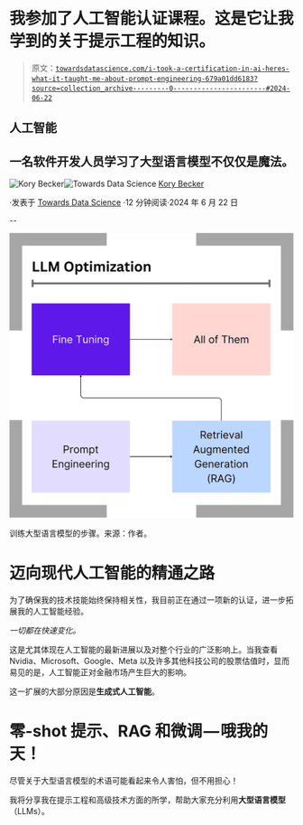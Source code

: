 # 我参加了人工智能认证课程。这是它让我学到的关于提示工程的知识。

> 原文：[`towardsdatascience.com/i-took-a-certification-in-ai-heres-what-it-taught-me-about-prompt-engineering-679a01dd6183?source=collection_archive---------0-----------------------#2024-06-22`](https://towardsdatascience.com/i-took-a-certification-in-ai-heres-what-it-taught-me-about-prompt-engineering-679a01dd6183?source=collection_archive---------0-----------------------#2024-06-22)

## 人工智能

## 一名软件开发人员学习了大型语言模型不仅仅是魔法。

[](https://medium.com/@KoryBecker?source=post_page---byline--679a01dd6183--------------------------------)![Kory Becker](https://medium.com/@KoryBecker?source=post_page---byline--679a01dd6183--------------------------------)[](https://towardsdatascience.com/?source=post_page---byline--679a01dd6183--------------------------------)![Towards Data Science](https://towardsdatascience.com/?source=post_page---byline--679a01dd6183--------------------------------) [Kory Becker](https://medium.com/@KoryBecker?source=post_page---byline--679a01dd6183--------------------------------)

·发表于 [Towards Data Science](https://towardsdatascience.com/?source=post_page---byline--679a01dd6183--------------------------------) ·12 分钟阅读·2024 年 6 月 22 日

--

![](img/c1dacfdb23a8016863b899945dce6a1f.png)

训练大型语言模型的步骤。来源：作者。

# 迈向现代人工智能的精通之路

为了确保我的技术技能始终保持相关性，我目前正在通过一项新的认证，进一步拓展我的人工智能经验。

*一切都在快速变化。*

这是尤其体现在人工智能的最新进展以及对整个行业的广泛影响上。当我查看 Nvidia、Microsoft、Google、Meta 以及许多其他科技公司的股票估值时，显而易见的是，人工智能正对金融市场产生巨大的影响。

这一扩展的大部分原因是**生成式人工智能**。

# 零-shot 提示、RAG 和微调 — 哦我的天！

尽管关于大型语言模型的术语可能看起来令人害怕，但不用担心！

我将分享我在提示工程和高级技术方面的所学，帮助大家充分利用**大型语言模型**（LLMs）。
